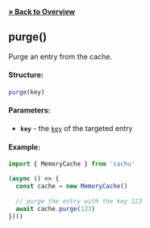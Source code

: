 [**» Back to Overview**](https://github.com/azurydev/cachu#features)

## purge()

Purge an entry from the cache.

#### Structure:

```js
purge(key)
```

#### Parameters:

- **`key`** - the [`key`](https://github.com/azurydev/cachu/blob/current/guide/types.md#key) of the targeted entry

#### Example:

```js
import { MemoryCache } from 'cachu'

(async () => {
  const cache = new MemoryCache()
  
  // purge the entry with the key 123
  await cache.purge(123)
})()
```